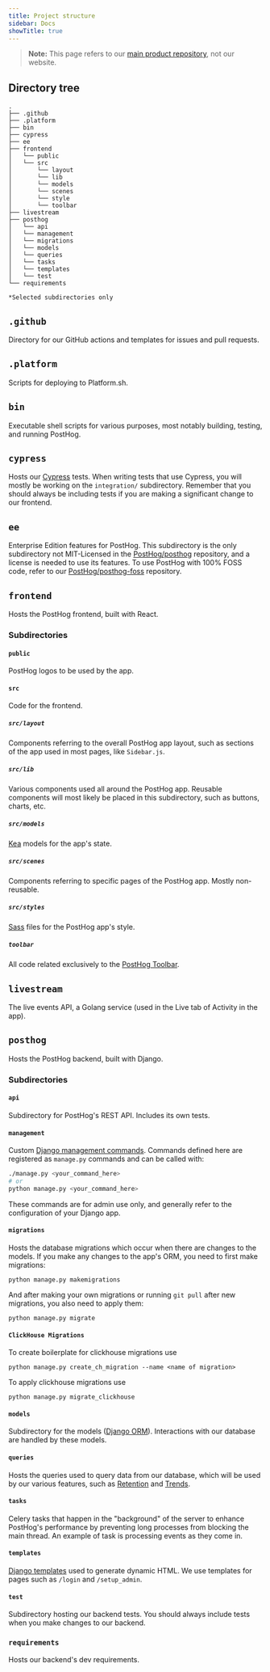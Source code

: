 ```yaml
---
title: Project structure
sidebar: Docs
showTitle: true
---
```


> **Note:** This page refers to our [main product repository](https://github.com/PostHog/posthog), not our website.

## Directory tree 

```
.
├── .github
├── .platform
├── bin
├── cypress
├── ee  
├── frontend
│   └── public
│   └── src
│       └── layout
│       └── lib
│       └── models
│       └── scenes
│       └── style
│       └── toolbar
├── livestream
├── posthog
│   └── api
│   └── management
│   └── migrations
│   └── models
│   └── queries
│   └── tasks
│   └── templates
│   └── test
└── requirements

*Selected subdirectories only

```

## `.github`

Directory for our GitHub actions and templates for issues and pull requests.

## `.platform`

Scripts for deploying to Platform.sh.

## `bin`

Executable shell scripts for various purposes, most notably building, testing, and running PostHog.

## `cypress`

Hosts our [Cypress](https://www.cypress.io/) tests. When writing tests that use Cypress, you will mostly be working on the `integration/` subdirectory. Remember that you should always be including tests if you are making a significant change to our frontend.

## `ee`

Enterprise Edition features for PostHog. This subdirectory is the only subdirectory not MIT-Licensed in the [PostHog/posthog](https://github.com/PostHog/posthog) repository, and a license is needed to use its features. To use PostHog with 100% FOSS code, refer to our [PostHog/posthog-foss](https://github.com/PostHog/posthog-foss) repository.

## `frontend`

Hosts the PostHog frontend, built with React.

### Subdirectories

#### `public`

PostHog logos to be used by the app.

#### `src`

Code for the frontend.

##### `src/layout`

Components referring to the overall PostHog app layout, such as sections of the app used in most pages, like `Sidebar.js`.

##### `src/lib`

Various components used all around the PostHog app. Reusable components will most likely be placed in this subdirectory, such as buttons, charts, etc.

##### `src/models`

[Kea](https://github.com/keajs/kea) models for the app's state. 

##### `src/scenes`

Components referring to specific pages of the PostHog app. Mostly non-reusable. 

##### `src/styles`

[Sass](https://sass-lang.com/) files for the PostHog app's style.

##### `toolbar`

All code related exclusively to the [PostHog Toolbar](/docs/user-guides/toolbar).

## `livestream`

The live events API, a Golang service (used in the Live tab of Activity in the app).

## `posthog`

Hosts the PostHog backend, built with Django.

### Subdirectories

#### `api`

Subdirectory for PostHog's REST API. Includes its own tests.

#### `management`

Custom [Django management commands](https://docs.djangoproject.com/en/3.1/howto/custom-management-commands/). Commands defined here are registered as `manage.py` commands and can be called with:

```bash
./manage.py <your_command_here>
# or
python manage.py <your_command_here>
```

These commands are for admin use only, and generally refer to the configuration of your Django app.

#### `migrations`

Hosts the database migrations which occur when there are changes to the models. If you make any changes to the app's ORM, you need to first make migrations: 
```
python manage.py makemigrations
```

And after making your own migrations or running `git pull` after new migrations, you also need to apply them:
```
python manage.py migrate
```

#### `ClickHouse Migrations`

To create boilerplate for clickhouse migrations use 
```
python manage.py create_ch_migration --name <name of migration>
```

To apply clickhouse migrations use
```
python manage.py migrate_clickhouse
```

#### `models`

Subdirectory for the models ([Django ORM](https://docs.djangoproject.com/en/3.1/topics/db/models/)). Interactions with our database are handled by these models. 

#### `queries`

Hosts the queries used to query data from our database, which will be used by our various features, such as [Retention](/docs/user-guides/retention) and [Trends](/docs/user-guides/trends). 

#### `tasks`

Celery tasks that happen in the "background" of the server to enhance PostHog's performance by preventing long processes from  blocking the main thread. An example of task is processing events as they come in. 

#### `templates`

[Django templates](https://docs.djangoproject.com/en/3.1/topics/templates/) used to generate dynamic HTML. We use templates for pages such as `/login` and `/setup_admin`. 

#### `test`

Subdirectory hosting our backend tests. You should always include tests when you make changes to our backend. 

### `requirements`

Hosts our backend's dev requirements. 
